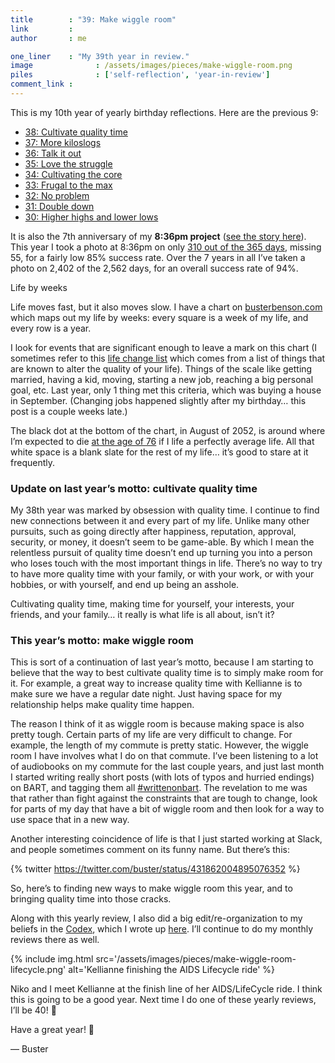 ```yaml
---
title        : "39: Make wiggle room"
link         : 
author       : me

one_liner    : "My 39th year in review."
image			   : /assets/images/pieces/make-wiggle-room.png
piles			   : ['self-reflection', 'year-in-review']
comment_link : 
---
```


This is my 10th year of yearly birthday reflections. Here are the previous 9:

* [38: Cultivate quality time](/2014/05-28-cultivate-quality-time)
* [37: More kiloslogs](/2013/05-28-more-kiloslogs)
* [36: Talk it out](/2012/05-28-talk-it-out)
* [35: Love the struggle](/2011/05-28-cultivate-the-core)
* [34: Cultivating the core](/2010/05-28-cultivate-the-core)
* [33: Frugal to the max](/2009/05-28-frugal-to-the-max)
* [32: No problem](/2008/05-27-no-problem)
* [31: Double down](/2007/05-29-double-down)
* [30: Higher highs and lower lows](/2006/05-31-higher-highs-lower-lows)

It is also the 7th anniversary of my **8:36pm project** ([see the story here](http://www.geekwire.com/2012/day-rest-life/)). This year I took a photo at 8:36pm on only [310 out of the 365 days](https://www.flickr.com/search/?user_id=35034346886%40N01&sort=interestingness-desc&advanced=1&text=8%3A36%20OR%208%3A36pm&view_all=1&min_taken_date=1401346800&max_taken_date=1432882799), missing 55, for a fairly low 85% success rate. Over the 7 years in all I’ve taken a photo on 2,402 of the 2,562 days, for an overall success rate of 94%.

Life by weeks

Life moves fast, but it also moves slow. I have a chart on [busterbenson.com](http://busterbenson.com/) which maps out my life by weeks: every square is a week of my life, and every row is a year.

I look for events that are significant enough to leave a mark on this chart (I sometimes refer to this [life change list](http://wayoftheduck.com/life-change-score) which comes from a list of things that are known to alter the quality of your life). Things of the scale like getting married, having a kid, moving, starting a new job, reaching a big personal goal, etc. Last year, only 1 thing met this criteria, which was buying a house in September. (Changing jobs happened slightly after my birthday… this post is a couple weeks late.)

The black dot at the bottom of the chart, in August of 2052, is around where I’m expected to die [at the age of 76](https://en.wikipedia.org/wiki/List_of_countries_by_life_expectancy) if I life a perfectly average life. All that white space is a blank slate for the rest of my life… it’s good to stare at it frequently.

### Update on last year’s motto: cultivate quality time

My 38th year was marked by obsession with quality time. I continue to find new connections between it and every part of my life. Unlike many other pursuits, such as going directly after happiness, reputation, approval, security, or money, it doesn’t seem to be game-able. By which I mean the relentless pursuit of quality time doesn’t end up turning you into a person who loses touch with the most important things in life. There’s no way to try to have more quality time with your family, or with your work, or with your hobbies, or with yourself, and end up being an asshole.

Cultivating quality time, making time for yourself, your interests, your friends, and your family… it really is what life is all about, isn’t it?

### This year’s motto: make wiggle room

This is sort of a continuation of last year’s motto, because I am starting to believe that the way to best cultivate quality time is to simply make room for it. For example, a great way to increase quality time with Kellianne is to make sure we have a regular date night. Just having space for my relationship helps make quality time happen.

The reason I think of it as wiggle room is because making space is also pretty tough. Certain parts of my life are very difficult to change. For example, the length of my commute is pretty static. However, the wiggle room I have involves what I do on that commute. I’ve been listening to a lot of audiobooks on my commute for the last couple years, and just last month I started writing really short posts (with lots of typos and hurried endings) on BART, and tagging them all [#writtenonbart](https://medium.com/tag/written-on-bart). The revelation to me was that rather than fight against the constraints that are tough to change, look for parts of my day that have a bit of wiggle room and then look for a way to use space that in a new way.

Another interesting coincidence of life is that I just started working at Slack, and people sometimes comment on its funny name. But there’s this:

{% twitter https://twitter.com/buster/status/431862004895076352 %}

So, here’s to finding new ways to make wiggle room this year, and to bringing quality time into those cracks.

Along with this yearly review, I also did a big edit/re-organization to my beliefs in the [Codex](/beliefs), which I wrote up [here](https://writtenonbart.com/4-kinds-of-beliefs-44dce1c04093). I’ll continue to do my monthly reviews there as well.

{% include img.html src='/assets/images/pieces/make-wiggle-room-lifecycle.png' alt='Kellianne finishing the AIDS Lifecycle ride' %} 

Niko and I meet Kellianne at the finish line of her AIDS/LifeCycle ride.
I think this is going to be a good year. Next time I do one of these yearly reviews, I’ll be 40! 😬

Have a great year! 🎉

— Buster